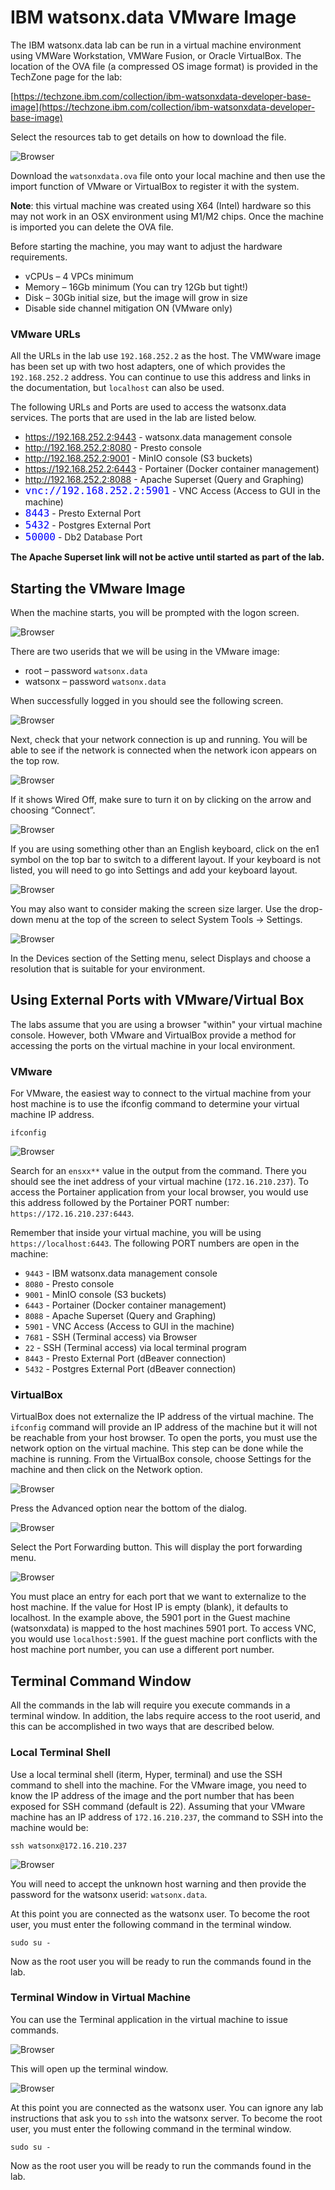 # IBM watsonx.data VMware Image

The IBM watsonx.data lab can be run in a virtual machine environment using VMWare Workstation, VMWare Fusion, or Oracle VirtualBox. The location of the OVA file (a compressed OS image format) is provided in the TechZone page for the lab:

[https://techzone.ibm.com/collection/ibm-watsonxdata-developer-base-image](https://techzone.ibm.com/collection/ibm-watsonxdata-developer-base-image)

Select the resources tab to get details on how to download the file.

![Browser](wxd-images/techzone-resources.png)

Download the `watsonxdata.ova` file onto your local machine and then use the import function of VMware or VirtualBox to register it with the system. 

**Note**:  this virtual machine was created using X64 (Intel) hardware so this may not work in an OSX environment using M1/M2 chips. Once the machine is imported you can delete the OVA file.

Before starting the machine, you may want to adjust the hardware requirements.

   * vCPUs – 4 VPCs minimum
   * Memory – 16Gb minimum (You can try 12Gb but tight!)
   * Disk – 30Gb initial size, but the image will grow in size
   * Disable side channel mitigation ON (VMware only)

### VMware URLs 
All the URLs in the lab use `192.168.252.2` as the host. The VMWware image has been set up with two host adapters, one of which provides the `192.168.252.2` address. You can continue to use this address and links in the documentation, but `localhost` can also be used.

The following URLs and Ports are used to access the watsonx.data services.
The ports that are used in the lab are listed below.

   * <a href="https://192.168.252.2:9443" target="_blank">https://192.168.252.2:9443</a> - watsonx.data management console
   * <a href="http://192.168.252.2:8080" target="_blank">http://192.168.252.2:8080</a> - Presto console
   * <a href="http://192.168.252.2:9001" target="_blank">http://192.168.252.2:9001</a> - MinIO console (S3 buckets)
   * <a href="https://192.168.252.2:6443" target="_blank">https://192.168.252.2:6443</a> - Portainer (Docker container management)
   * <a href="http://192.168.252.2:8088" target="_blank">http://192.168.252.2:8088</a> - Apache Superset (Query and Graphing)
   * <code style="color:blue;font-size:medium;">vnc://192.168.252.2:5901</code> - VNC Access (Access to GUI in the machine)
   * <code style="color:blue;font-size:medium;">8443</code> - Presto External Port
   * <code style="color:blue;font-size:medium;">5432</code> - Postgres External Port
   * <code style="color:blue;font-size:medium;">50000</code> - Db2 Database Port

**The Apache Superset link will not be active until started as part of the lab.**

## Starting the VMware Image

When the machine starts, you will be prompted with the logon screen.

![Browser](wxd-images/wxd-logon.png)
 
There are two userids that we will be using in the VMware image:

   * root – password `watsonx.data`
   * watsonx – password `watsonx.data`

When successfully logged in you should see the following screen.

![Browser](wxd-images/wxd-main.png)
 
Next, check that your network connection is up and running. You will be able to see if the network is connected when the network icon appears on the top row.

![Browser](wxd-images/wxd-internet.png)
 
If it shows Wired Off, make sure to turn it on by clicking on the arrow and choosing “Connect”.

![Browser](wxd-images/wxd-interneton.png)

If you are using something other than an English keyboard, click on the en1 symbol on the top bar to switch to a different layout. If your keyboard is not listed, you will need to go into Settings and add your keyboard layout.

![Browser](wxd-images/wxd-options.png)

You may also want to consider making the screen size larger. Use the drop-down menu at the top of the screen to select System Tools -> Settings. 

![Browser](wxd-images/wxd-resolution.png)

In the Devices section of the Setting menu, select Displays and choose a resolution that is suitable for your environment.
 
## Using External Ports with VMware/Virtual Box
The labs assume that you are using a browser "within" your virtual machine console. However, both VMware and VirtualBox provide a method for accessing the ports on the virtual machine in your local environment. 

### VMware

For VMware, the easiest way to connect to the virtual machine from your host machine is to use the ifconfig command to determine your virtual machine IP address.
```
ifconfig
```

![Browser](wxd-images/wxd-ipaddress.png)
 
Search for an `ensxx**` value in the output from the command. There you should see the inet address of your virtual machine (`172.16.210.237`). To access the Portainer application from your local browser, you would use this address followed by the Portainer PORT number: `https://172.16.210.237:6443`.

Remember that inside your virtual machine, you will be using `https://localhost:6443`. The following PORT numbers are open in the machine:

   * `9443` - IBM watsonx.data management console
   * `8080` - Presto console
   * `9001` - MinIO console (S3 buckets)
   * `6443` - Portainer (Docker container management)
   * `8088` - Apache Superset (Query and Graphing)
   * `5901` - VNC Access (Access to GUI in the machine)
   * `7681` - SSH (Terminal access) via Browser
   * `22` - SSH (Terminal access) via local terminal program
   * `8443` - Presto External Port (dBeaver connection)
   * `5432` - Postgres External Port (dBeaver connection)

### VirtualBox

VirtualBox does not externalize the IP address of the virtual machine. The `ifconfig` command will provide an IP address of the machine but it will not be reachable from your host browser. To open the ports, you must use the network option on the virtual machine. This step can be done while the machine is running. From the VirtualBox console, choose Settings for the machine and then click on the Network option.

![Browser](wxd-images/vbox-network.png)
 
Press the Advanced option near the bottom of the dialog.

![Browser](wxd-images/vbox-network-1.png)
 
Select the Port Forwarding button. This will display the port forwarding menu.

![Browser](wxd-images/vbox-network-2.png)
 
You must place an entry for each port that we want to externalize to the host machine. If the value for Host IP is empty (blank), it defaults to localhost. In the example above, the 5901 port in the Guest machine (watsonxdata) is mapped to the host machines 5901 port. To access VNC, you would use `localhost:5901`. If the guest machine port conflicts with the host machine port number, you can use a different port number. 

## Terminal Command Window

All the commands in the lab will require you execute commands in a terminal window. In addition, the labs require access to the root userid, and this can be accomplished in two ways that are described below.

### Local Terminal Shell

Use a local terminal shell (iterm, Hyper, terminal) and use the SSH command to shell into the machine. For the VMware image, you need to know the IP address of the image and the port number that has been exposed for SSH command (default is 22). Assuming that your VMware machine has an IP address of `172.16.210.237`, the command to SSH into the machine would be:
```
ssh watsonx@172.16.210.237
```
![Browser](wxd-images/ssh-local.png)

You will need to accept the unknown host warning and then provide the password for the watsonx userid: `watsonx.data`.

At this point you are connected as the watsonx user. To become the root user, you must enter the following command in the terminal window.
```
sudo su -
```
Now as the root user you will be ready to run the commands found in the lab.

### Terminal Window in Virtual Machine

You can use the Terminal application in the virtual machine to issue commands. 

![Browser](wxd-images/terminal-vmware-command.png)

This will open up the terminal window.

![Browser](wxd-images/terminal-vmware.png)

At this point you are connected as the watsonx user. You can ignore any lab instructions that ask you to `ssh` into the watsonx server. To become the root user, you must enter the following command in the terminal window.
```
sudo su -
```

Now as the root user you will be ready to run the commands found in the lab.
